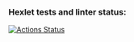### Hexlet tests and linter status:
[![Actions Status](https://github.com/stork-owner/frontend-project-46/actions/workflows/hexlet-check.yml/badge.svg)](https://github.com/stork-owner/frontend-project-46/actions)